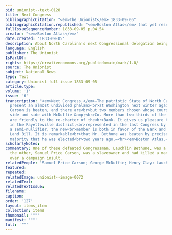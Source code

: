 ```yaml
---
pid: unionist--text-0128
title: Next Congress
bibliographicCitation: "<em>The Unionist</em> 1833-09-05"
bibliographicCitation.republished: "<em>Boston Atlas</em> (not yet researched)"
fullIssueSequenceNumber: 1833-09-05 p.04.54
creator: "<em>Boston Atlas</em>"
date.created: '1833-09-05'
description: About North Carolina's next Congressional delegation being against nullification
language: English
publisher: The Unionist
IsPartOf: 
rights: https://creativecommons.org/publicdomain/mark/1.0/
source: The Unionist
subject: National News
type: Text
category: Unionist full issue 1833-09-05
article.type: 
volume: '1'
issue: '6'
transcription: "<em>Next Congress.</em>—The patriotic State of North Carolina will
  present an almost undivided phalanx<br>at Washington next winter against Nullification.
  Carson is beaten, and there are<br>but two members chosen whose course will run
  side and side with McDuffie &amp;<br>Co. More than two thirds of the Delegation
  are friendly to the re-charter of the<br>Bank. It gives us pleasure to learn that
  in the Fayetteville district,<br>represented in the last Congress by Mr. Bethune,
  a semi-nullifier, the new<br>member is both in favor of the Bank and Mr. Clay’s
  Land Bill. It is remarkable<br>that Mr. Bethune was beaten by precisely the same
  majority that he was elected<br>two years ago.—<br><em>Boston Atlas.</em>"
scholarlyNotes: 
commentary: One of these defeated Congressman, Lauchlin Bethune, was a slave-owner;
  the other, Samuel Price Carson, was a slaveowner and had killed a man in a duel
  over a campaign insult.
relatedPeople: 'Samuel Price Carson; George McDuffie; Henry Clay: Lauchlin Bethune.'
featured: 
repeated: 
relatedImage: unionist--image-0072
relatedText: 
relatedTextIssue: 
filename: 
caption: 
order: '127'
layout: items_item
collection: items
thumbnail: '""'
manifest: '""'
full: '""'
---
```

